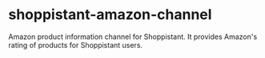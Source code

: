 shoppistant-amazon-channel
==========================

Amazon product information channel for Shoppistant. It provides
Amazon's rating of products for Shoppistant users.
